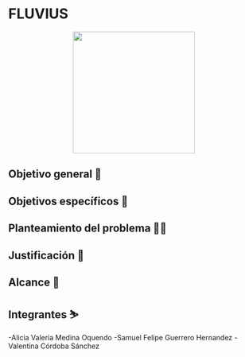 # FLUVIUS
<p align="center"><img width="245" src=""></p>

## Objetivo general 🎯


## Objetivos específicos 🎯

## Planteamiento del problema 😵‍💫

## Justificación 📃

## Alcance 🚀



## Integrantes ⛷️
-Alicia Valeria Medina Oquendo
-Samuel Felipe Guerrero Hernandez
-Valentina Córdoba Sánchez
